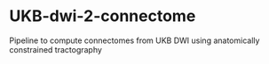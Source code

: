 # UKB-dwi-2-connectome
Pipeline to compute connectomes from UKB DWI using anatomically constrained tractography
